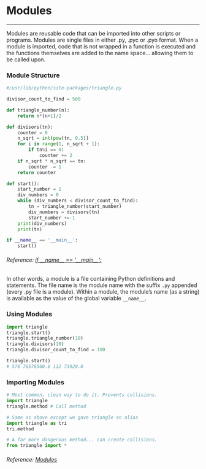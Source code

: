 # Modules

---

Modules are reusable code that can be imported into other scripts or programs. Modules are single files in either .py, .pyc or .pyo format. When a module is imported, code that is not wrapped in a function is executed and the functions themselves are added to the name space... allowing them to be called upon.

### Module Structure

```py
#/usr/lib/python/site-packages/triangle.py

divisor_count_to_find = 500

def triangle_number(n):
    return n*(n+1)/2

def divisors(tn):
    counter = 0
    n_sqrt = int(pow(tn, 0.5))
    for i in range(1, n_sqrt + 1):
        if tn%i == 0:
            counter += 2
    if n_sqrt * n_sqrt == tn:
        counter -= 1
    return counter

def start():
    start_number = 1
    div_numbers = 0
    while (div_numbers < divisor_count_to_find):
        tn = triangle_number(start_number)
        div_numbers = divisors(tn)
        start_number += 1
    print(div_numbers)
    print(tn)

if __name__ == '__main__':
    start()
```

###### Reference: [if \_\_name\_\_ == '\_\_main\_\_':](http://codenhance.com/2015/10/20/wtf-is-if-name-equals-main.html)

In other words, a module is a file containing Python definitions and statements. The file name is the module name with the suffix `.py` appended \(every .py file is a module\). Within a module, the module’s name \(as a string\) is available as the value of the global variable `__name__`.

### Using Modules

```py
import triangle
triangle.start()
triangle.triangle_number(10)
triangle.divisors(10)
triangle.divisor_count_to_find = 100

triangle.start()
# 576 76576500.0 112 73920.0
```

### Importing Modules

```py
# Most common, clean way to do it. Prevents collisions. 
import triangle
triangle.method # Call method

# Same as above except we gave triangle an alias
import triangle as tri
tri.method

# A far more dangerous method... can create collisions.
from triangle import *
```

###### Reference: [Modules](https://docs.python.org/2.7/tutorial/modules.html)

###### 



